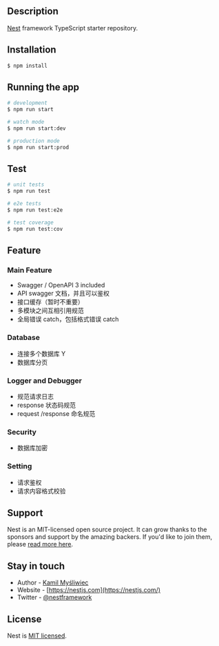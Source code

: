 
## Description

[Nest](https://github.com/nestjs/nest) framework TypeScript starter repository.

## Installation

```bash
$ npm install
```

## Running the app

```bash
# development
$ npm run start

# watch mode
$ npm run start:dev

# production mode
$ npm run start:prod
```

## Test

```bash
# unit tests
$ npm run test

# e2e tests
$ npm run test:e2e

# test coverage
$ npm run test:cov
```

## Feature

### Main Feature
- Swagger / OpenAPI 3 included
- API swagger 文档，并且可以鉴权
- 接口缓存（暂时不重要）
- 多模块之间互相引用规范
- 全局错误 catch，包括格式错误 catch

### Database

- 连接多个数据库 Y
- 数据库分页

### Logger and Debugger
- 规范请求日志
- response 状态码规范
- request /response 命名规范

### Security
- 数据库加密

### Setting
- 请求鉴权
- 请求内容格式校验




## Support

Nest is an MIT-licensed open source project. It can grow thanks to the sponsors and support by the amazing backers. If you'd like to join them, please [read more here](https://docs.nestjs.com/support).

## Stay in touch

- Author - [Kamil Myśliwiec](https://kamilmysliwiec.com)
- Website - [https://nestjs.com](https://nestjs.com/)
- Twitter - [@nestframework](https://twitter.com/nestframework)

## License

Nest is [MIT licensed](LICENSE).

